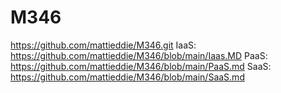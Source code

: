 # M346
https://github.com/mattieddie/M346.git
IaaS: https://github.com/mattieddie/M346/blob/main/Iaas.MD
PaaS: https://github.com/mattieddie/M346/blob/main/PaaS.md
SaaS: https://github.com/mattieddie/M346/blob/main/SaaS.md
